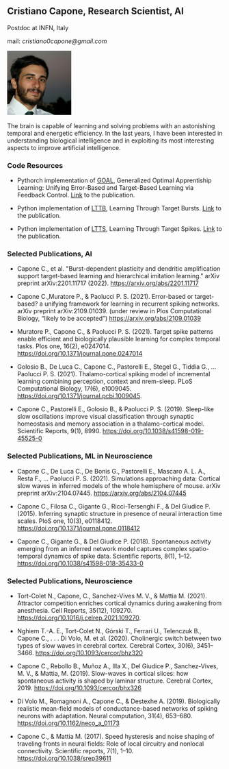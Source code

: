 ## Cristiano Capone, Research Scientist, AI

Postdoc at INFN, Italy

mail: _cristiano0capone@gmail.com_

<img src="/me.png" width="150" height="150">

The brain is capable of learning and solving problems with an astonishing temporal and energetic efficiency. In the last years, I have been interested in understanding biological intelligence and in exploiting its most interesting aspects to improve artificial intelligence.

### Code Resources

- Pythorch implementation of [GOAL](https://github.com/myscience/goal), Generalized Optimal Apprentiship Learning: Unifying Error-Based and Target-Based Learning via Feedback Control. [Link](https://arxiv.org/abs/2109.01039) to the publication.

- Python implementation of [LTTB](https://github.com/cristianocapone/LTTB), Learning Through Target Bursts. [Link](https://arxiv.org/abs/2201.11717) to the publication.

- Python implementation of [LTTS](https://github.com/myscience/LTTS), Learning Through Target Spikes. [Link](https://doi.org/10.1371/journal.pone.0247014) to the publication.


### Selected Publications, AI


- Capone C., et al. "Burst-dependent plasticity and dendritic amplification support target-based learning and hierarchical imitation learning." arXiv preprint arXiv:2201.11717 (2022). https://arxiv.org/abs/2201.11717

- Capone C.,Muratore P., & Paolucci P. S. (2021). Error-based or target-based? a unifying framework for learning in recurrent spiking networks. arXiv preprint arXiv:2109.01039. (under review in Plos Computational Biology, “likely to be accepted”) https://arxiv.org/abs/2109.01039

- Muratore P., Capone C., & Paolucci P. S. (2021). Target spike patterns enable efficient and biologically plausible learning for complex temporal tasks. Plos one, 16(2), e0247014. https://doi.org/10.1371/journal.pone.0247014

- Golosio B., De Luca C., Capone C., Pastorelli E., Stegel G., Tiddia G., ... Paolucci P. S. (2021). Thalamo-cortical spiking model of incremental learning combining perception, context and nrem-sleep. PLoS Computational Biology, 17(6), e1009045. https://doi.org/10.1371/journal.pcbi.1009045.

-  Capone C., Pastorelli E., Golosio B., & Paolucci P. S. (2019). Sleep-like slow oscillations improve visual classification through synaptic homeostasis and memory association in a thalamo-cortical model. Scientific Reports, 9(1), 8990. https://doi.org/10.1038/s41598-019-45525-0


### Selected Publications, ML in Neuroscience

- Capone C., De Luca C., De Bonis G., Pastorelli E., Mascaro A. L. A., Resta F., ... Paolucci P. S. (2021). Simulations approaching data: Cortical slow waves in inferred models of the whole hemisphere of mouse. arXiv preprint arXiv:2104.07445.  https://arxiv.org/abs/2104.07445

- Capone C., Filosa C., Gigante G., Ricci-Tersenghi F., & Del Giudice P. (2015). Inferring synaptic structure in presence of neural interaction time scales. PloS one, 10(3), e0118412.  https://doi.org/10.1371/journal.pone.0118412

- Capone C., Gigante G., & Del Giudice P. (2018). Spontaneous activity emerging from an inferred network model captures complex spatio-temporal dynamics of spike data. Scientific reports, 8(1), 1–12.  https://doi.org/10.1038/s41598-018-35433-0


### Selected Publications, Neuroscience

- Tort-Colet N., Capone, C., Sanchez-Vives M. V., & Mattia M. (2021). Attractor competition enriches cortical dynamics during awakening from anesthesia. Cell Reports, 35(12), 109270.  https://doi.org/10.1016/j.celrep.2021.109270.

- Nghiem T.-A. E., Tort-Colet N., Górski T., Ferrari U., Telenczuk B., Capone C., . . . Di Volo, M. et al. (2020). Cholinergic switch between two types of slow waves in cerebral cortex. Cerebral Cortex, 30(6), 3451–3466. https://doi.org/10.1093/cercor/bhz320

-  Capone C., Rebollo B., Muñoz A., Illa X., Del Giudice P., Sanchez-Vives, M. V., & Mattia, M. (2019). Slow-waves in cortical slices: how spontaneous activity is shaped by laminar structure. Cerebral Cortex, 2019. https://doi.org/10.1093/cercor/bhx326

- Di Volo M., Romagnoni A., Capone C., & Destexhe A. (2019). Biologically realistic mean-field models of conductance-based networks of spiking neurons with adaptation. Neural computation, 31(4), 653–680. https://doi.org/10.1162/neco_a_01173

- Capone C., & Mattia M. (2017). Speed hysteresis and noise shaping of traveling fronts in neural fields: Role of local circuitry and nonlocal connectivity. Scientific reports, 7(1), 1–10.   https://doi.org/10.1038/srep39611
